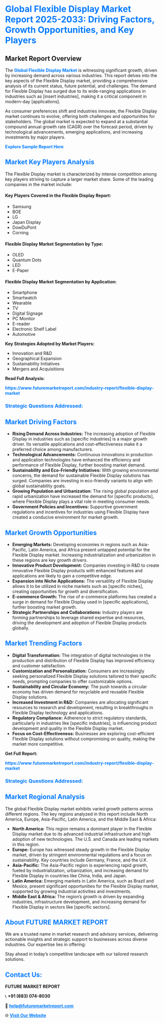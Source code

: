 <h1 style="color: #007BFF;">Global Flexible Display Market Report 2025-2033: Driving Factors, Growth Opportunities, and Key Players</h1>

<section id="overview">
<h2>Market Report Overview</h2>
<p>The <a href="https://www.futuremarketreport.com/industry-report/flexible-display-market" style="color: #007BFF; text-decoration: none;"><strong>Global Flexible Display Market</strong></a> is witnessing significant growth, driven by increasing demand across various industries. This report delves into the key aspects of the Flexible Display market, providing a comprehensive analysis of its current status, future potential, and challenges. The demand for Flexible Display has surged due to its wide-ranging applications in industries such as [insert industries], making it a critical component in modern-day [applications].</p>
<p>As consumer preferences shift and industries innovate, the Flexible Display market continues to evolve, offering both challenges and opportunities for stakeholders. The global market is expected to expand at a substantial compound annual growth rate (CAGR) over the forecast period, driven by technological advancements, emerging applications, and increasing investments by major players.</p>
</section>

<section id="overview">
<p><a href="https://www.futuremarketreport.com/request-sample/reportId=82336" style="color: #007BFF; text-decoration: none;"><strong>Explore Sample Report Here</strong></a></p>
</section>

<section id="key-players">
<h2 style="color: #007BFF;">Market Key Players Analysis</h2>
<p>The Flexible Display market is characterized by intense competition among key players striving to capture a larger market share. Some of the leading companies in the market include:</p>
<h4>Key Players Covered in the Flexible Display Report:</h4>
<ul><li>Samsung</li><li>BOE</li><li>LG</li><li>Japan Display</li><li>DowDuPont</li><li>Corning</li></ul>
<h4>Flexible Display Market Segmentation by Type:</h4>
<ul><li>OLED</li><li>Quantum Dots</li><li>LED</li><li>E-Paper</li></ul>

<h4>Flexible Display Market Segmentation by Application:</h4>
<ul><li>Smartphone</li><li>Smartwatch</li><li>Wearable</li><li>TV</li><li>Digital Signage</li><li>PC Monitor</li><li>E-reader</li><li>Electronic Shelf Label</li><li>Automotive</li></ul>
<p><strong>Key Strategies Adopted by Market Players:</strong></p>
<ul>
<li>Innovation and R&D</li>
<li>Geographical Expansion</li>
<li>Sustainability Initiatives</li>
<li>Mergers and Acquisitions</li>
</ul>
</section>

<section>
<p><strong>Read Full Analysis: </strong></p><a href="https://www.futuremarketreport.com/industry-report/flexible-display-market" style="color: #007BFF; text-decoration: none;"><strong>https://www.futuremarketreport.com/industry-report/flexible-display-market</strong></a>
<h3 style="color: #007BFF;">Strategic Questions Addressed:</h3>
</section>

<section id="driving-factors">
<h2 style="color: #007BFF;">Market Driving Factors</h2>
<ul>
<li><strong>Rising Demand Across Industries:</strong> The increasing adoption of Flexible Display in industries such as [specific industries] is a major growth driver. Its versatile applications and cost-effectiveness make it a preferred choice among manufacturers.</li>
<li><strong>Technological Advancements:</strong> Continuous innovations in production and application technologies have enhanced the efficiency and performance of Flexible Display, further boosting market demand.</li>
<li><strong>Sustainability and Eco-Friendly Initiatives:</strong> With growing environmental concerns, the demand for sustainable Flexible Display solutions has surged. Companies are investing in eco-friendly variants to align with global sustainability goals.</li>
<li><strong>Growing Population and Urbanization:</strong> The rising global population and rapid urbanization have increased the demand for [specific products], where Flexible Display plays a vital role in meeting consumer needs.</li>
<li><strong>Government Policies and Incentives:</strong> Supportive government regulations and incentives for industries using Flexible Display have created a conducive environment for market growth.</li>
</ul>
</section>

<section id="growth-opportunities">
<h2 style="color: #007BFF;">Market Growth Opportunities</h2>
<ul>
<li><strong>Emerging Markets:</strong> Developing economies in regions such as Asia-Pacific, Latin America, and Africa present untapped potential for the Flexible Display market. Increasing industrialization and urbanization in these regions are key growth drivers.</li>
<li><strong>Innovative Product Development:</strong> Companies investing in R&D to create innovative Flexible Display products with enhanced features and applications are likely to gain a competitive edge.</li>
<li><strong>Expansion into Niche Applications:</strong> The versatility of Flexible Display allows it to be utilized in niche markets such as [specific niches], creating opportunities for growth and diversification.</li>
<li><strong>E-commerce Growth:</strong> The rise of e-commerce platforms has created a surge in demand for Flexible Display used in [specific applications], further boosting market growth.</li>
<li><strong>Strategic Partnerships and Collaborations:</strong> Industry players are forming partnerships to leverage shared expertise and resources, driving the development and adoption of Flexible Display products globally.</li>
</ul>
</section>

<section id="trending-factors">
<h2 style="color: #007BFF;">Market Trending Factors</h2>
<ul>
<li><strong>Digital Transformation:</strong> The integration of digital technologies in the production and distribution of Flexible Display has improved efficiency and customer satisfaction.</li>
<li><strong>Customization and Personalization:</strong> Consumers are increasingly seeking personalized Flexible Display solutions tailored to their specific needs, prompting companies to offer customizable options.</li>
<li><strong>Sustainability and Circular Economy:</strong> The push towards a circular economy has driven demand for recyclable and reusable Flexible Display solutions.</li>
<li><strong>Increased Investment in R&D:</strong> Companies are allocating significant resources to research and development, resulting in breakthroughs in Flexible Display technology and applications.</li>
<li><strong>Regulatory Compliance:</strong> Adherence to strict regulatory standards, particularly in industries like [specific industries], is influencing product development and quality in the Flexible Display market.</li>
<li><strong>Focus on Cost-Effectiveness:</strong> Businesses are exploring cost-efficient Flexible Display solutions without compromising on quality, making the market more competitive.</li>
</ul>
</section>

<section>
<p><strong>Get Full Report: </strong></p><a href="https://www.futuremarketreport.com/industry-report/flexible-display-market" style="color: #007BFF; text-decoration: none;"><strong>https://www.futuremarketreport.com/industry-report/flexible-display-market</strong></a>
<h3 style="color: #007BFF;">Strategic Questions Addressed:</h3>
</section>


<section id="regional-analysis">
<h2 style="color: #007BFF;">Market Regional Analysis</h2>
<p>The global Flexible Display market exhibits varied growth patterns across different regions. The key regions analyzed in this report include North America, Europe, Asia-Pacific, Latin America, and the Middle East & Africa:</p>
<ul>
<li><strong>North America:</strong> This region remains a dominant player in the Flexible Display market due to its advanced industrial infrastructure and high adoption of new technologies. The U.S. and Canada are leading markets in this region.</li>
<li><strong>Europe:</strong> Europe has witnessed steady growth in the Flexible Display market, driven by stringent environmental regulations and a focus on sustainability. Key countries include Germany, France, and the U.K.</li>
<li><strong>Asia-Pacific:</strong> The Asia-Pacific region is experiencing rapid growth, fueled by industrialization, urbanization, and increasing demand for Flexible Display in countries like China, India, and Japan.</li>
<li><strong>Latin America:</strong> Emerging markets in Latin America, such as Brazil and Mexico, present significant opportunities for the Flexible Display market, supported by growing industrial activities and investments.</li>
<li><strong>Middle East & Africa:</strong> The region’s growth is driven by expanding industries, infrastructure development, and increasing demand for Flexible Display in sectors like [specific sectors].</li>
</ul>
</section>

<footer>
<h2 style="color: #007BFF;">About FUTURE MARKET REPORT</h2>
<p>We are a trusted name in market research and advisory services, delivering actionable insights and strategic support to businesses across diverse industries. Our expertise lies in offering:</p>

<p>Stay ahead in today’s competitive landscape with our tailored research solutions.</p>

<h2 style="color: #007BFF;">Contact Us:</h2>
<p><strong>FUTURE MARKET REPORT</strong></p>
<p>📞 <strong>+91 (883) 074-8030</strong></p>
<p>📧 <strong><a href="mailto:help@futuremarketreport.com" style="color: #007BFF;">help@futuremarketreport.com</a></strong></p>
<p>🌐 <strong><a href="https://www.futuremarketreport.com/" style="color: #007BFF;">Visit Our Website</a></strong></p>
</footer>